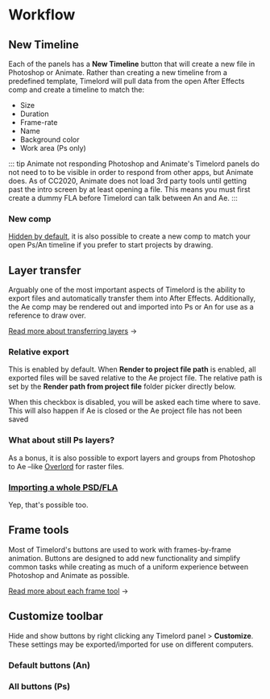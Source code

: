 # Workflow

## New Timeline

<Screenshot 
    url="/timelord/ae-timeline.png" 
    alt="New timeline" 
    width="240px"
    right />

Each of the panels has a **New Timeline** button that will create a new file in Photoshop or Animate. Rather than creating a new timeline from a predefined template, Timelord will pull data from the open After Effects comp and create a timeline to match the:

- Size
- Duration
- Frame-rate
- Name
- Background color
- Work area (Ps only)

<Screenshot 
    url="/timelord/toolbar-new.png" 
    alt="New timeline" 
    width="425px"
    center />

::: tip Animate not responding
Photoshop and Animate's Timelord panels do not need to to be visible in order to respond from other apps, but Animate does. As of CC2020, Animate does not load 3rd party tools until getting past the intro screen by at least opening a file. This means you must first create a dummy FLA before Timelord can talk between An and Ae.
:::

<Screenshot 
    url="/timelord/icon/comp-new.svg" 
    alt="New Comp" 
    toolbar />

### New comp

[Hidden by default](#customize-toolbar), it is also possible to create a new comp to match your open Ps/An timeline if you prefer to start projects by drawing. 



## Layer transfer

<Screenshot 
    url="/timelord/toolbar-render.png" 
    alt="Default An buttons" 
    width="425px"
 />

Arguably one of the most important aspects of Timelord is the ability to export files and automatically transfer them into After Effects. Additionally, the Ae comp may be rendered out and imported into Ps or An for use as a reference to draw over. 

[Read more about transferring layers](./transfer) →


<Screenshot 
    url="/timelord/ae-render.png" 
    alt="Transfer art" 
    width="240px"
    right />
    
### Relative export

This is enabled by default. When **Render to project file path** is enabled, all exported files will be saved relative to the Ae project file. The relative path is set by the **Render path from project file** folder picker directly below.

When this checkbox is disabled, you will be asked each time where to save. This will also happen if Ae is closed or the Ae project file has not been saved

### What about still Ps layers?

As a bonus, it is also possible to export layers and groups from Photoshop to Ae –like [Overlord](battleaxe,.co/overlord) for raster files. 

### [Importing a whole PSD/FLA](#import-full-psd-fla-files)

Yep, that's possible too.

## Frame tools

<Screenshot 
    url="/timelord/toolbar-tools.png" 
    alt="Frame tools" 
    width="540px"
    center />

Most of Timelord's buttons are used to work with frames-by-frame animation. Buttons are designed to add new functionality and simplify common tasks while creating as much of a uniform experience between Photoshop and Animate as possible.

[Read more about each frame tool](./frame-tools) →

## Customize toolbar

Hide and show buttons by right clicking any Timelord panel > **Customize**. These settings may be exported/imported for use on different computers.

<Screenshot 
    url="/timelord/settings.png" 
    alt="All Ps buttons" 
    width="auto"
 />

### Default buttons (An)

<Screenshot 
    url="/timelord/toolbar-default-an.png" 
    alt="Default An buttons" 
    width="425px"
 />

### All buttons (Ps)

<Screenshot 
    url="/timelord/toolbar-all-ps.png" 
    alt="All Ps buttons" 
    width="734px"
 />